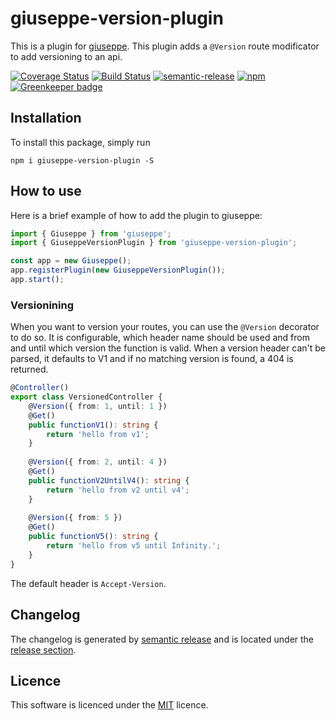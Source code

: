 # giuseppe-version-plugin

This is a plugin for [giuseppe](http://giuseppe.smartive.ch).
This plugin adds a `@Version` route modificator to add versioning to an api.

[![Coverage Status](https://coveralls.io/repos/github/smartive/giuseppe-version-plugin/badge.svg)](https://coveralls.io/github/smartive/giuseppe-version-plugin)
[![Build Status](https://travis-ci.org/smartive/giuseppe-version-plugin.svg?branch=master)](https://travis-ci.org/smartive/giuseppe-version-plugin)
[![semantic-release](https://img.shields.io/badge/%20%20%F0%9F%93%A6%F0%9F%9A%80-semantic--release-e10079.svg)](https://github.com/semantic-release/semantic-release)
[![npm](https://img.shields.io/npm/v/giuseppe-version-plugin.svg?maxAge=3600)](https://www.npmjs.com/package/giuseppe-version-plugin)
[![Greenkeeper badge](https://badges.greenkeeper.io/smartive/giuseppe-version-plugin.svg)](https://greenkeeper.io/)

## Installation

To install this package, simply run

`npm i giuseppe-version-plugin -S`

## How to use

Here is a brief example of how to add the plugin to giuseppe:

```typescript
import { Giuseppe } from 'giuseppe';
import { GiuseppeVersionPlugin } from 'giuseppe-version-plugin';

const app = new Giuseppe();
app.registerPlugin(new GiuseppeVersionPlugin());
app.start();
```

### Versionining

When you want to version your routes, you can use the `@Version` decorator to do so.
It is configurable, which header name should be used and from and until which version the function is valid.
When a version header can't be parsed, it defaults to V1 and if no matching version is found, a 404 is returned.

```typescript
@Controller()
export class VersionedController {
    @Version({ from: 1, until: 1 })
    @Get()
    public functionV1(): string {
        return 'hello from v1';
    }
    
    @Version({ from: 2, until: 4 })
    @Get()
    public functionV2UntilV4(): string {
        return 'hello from v2 until v4';
    }
    
    @Version({ from: 5 })
    @Get()
    public functionV5(): string {
        return 'hello from v5 until Infinity.';
    }
}
```

The default header is `Accept-Version`.

## Changelog

The changelog is generated by [semantic release](https://github.com/semantic-release/semantic-release) and is located under the 
[release section](https://github.com/smartive/giuseppe-version-plugin/releases).

## Licence

This software is licenced under the [MIT](LICENSE) licence.
